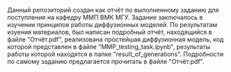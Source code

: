Данный репозиторий создан как отчёт по выполненному заданию для поступления на кафедру ММП ВМК МГУ. 
Задание заключалось в изучении принципов работы диффузионных моделей. По результатам изуения материалов, был написан подробный отчёт, находящийся в файле "Отчёт.pdf", реализована простейшая диффузионная модель, код которой представлен в файле "MMP_testing_task.ipynb", результаты работы которой находятся в папке "result_of_generations".
Подробности по самому заданию предлагается прочитать в файле "Отчёт.pdf".